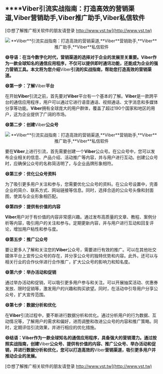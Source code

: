 ## ****Viber**引流实战指南：打造高效的营销渠道,**Viber**营销助手,**Viber**推广助手,**Viber**私信软件**

[😍想了解推广相关软件的朋友请登录 http://www.vst.tw](http://www.vst.tw)

 <center><img src="https://vst.tw/MP4/tuiguang/png/2.png" alt="**Viber**引流实战指南：打造高效的营销渠道,**Viber**营销助手,**Viber**推广助手,**Viber**私信软件"></center>

**😄导语：在当今数字化时代，营销渠道的选择对于企业的发展至关重要。**Viber**作为一款全球知名的通信应用程序，不仅可以提供即时通讯功能，还能成为企业的强力营销工具。本文将为您介绍**Viber**引流的实战指南，帮助您打造高效的营销渠道。**

**😄第一步：了解**Viber**平台**

在开始**Viber**引流之前，首先要对**Viber**平台有一个基本的了解。**Viber**是一款跨平台的通信应用程序，用户可以通过它进行语音通话、视频通话、文字消息和多媒体分享等功能。**Viber**拥有全球庞大的用户群体，覆盖了超过190个国家和地区的用户，这为企业提供了广阔的市场。

**😄第二步：创建**Viber**公众号**

 <center><img src="https://vst.tw/MP4/tuiguang/png/4.png" alt="**Viber**引流实战指南：打造高效的营销渠道,**Viber**营销助手,**Viber**推广助手,**Viber**私信软件"></center>

要在**Viber**上进行引流，首先需要创建一个**Viber**公众号。在公众号中，您可以发布企业相关的信息、产品介绍、活动推广等内容，并与用户进行互动。创建公众号时，应确保公众号的名称简洁明了，与企业品牌形象相符。

**😄第三步：优化公众号资料**

为了吸引更多用户关注和参与，您需要优化公众号的资料。在公众号设置中，完善企业的简介、联系方式、网站链接等信息。同时，选择合适的公众号头像和封面图，使其与企业形象相匹配。

**😄第四步：提供有价值的内容**

**Viber**用户对于有价值的内容非常感兴趣。通过发布高质量的文章、教程、案例分析等内容，吸引用户的关注和参与。定期更新内容，并与用户进行互动和回复评论，增加用户粘性和参与度。

**😄第五步：推广公众号**

要让更多人了解和关注您的**Viber**公众号，需要进行有效的推广。可以在其他社交媒体平台上宣传公众号的存在，并分享公众号的独特优势和内容。此外，还可以与相关行业的合作伙伴进行合作推广，扩大公众号的影响力和知名度。

**😄第六步：举办活动和促销**

通过举办活动和促销，可以吸引更多用户参与和关注。可以开展抽奖活动、优惠券发放、限时促销等，激发用户的兴趣和购买欲望。同时，在活动中引导用户分享公众号，扩大宣传范围。

**😄第七步：数据分析和优化**

在**Viber**引流过程中，要不断进行数据分析和优化。通过分析用户的行为数据、互动情况等，了解用户的需求和偏好，进而调整和改进公众号的内容和推广策略。同时，定期评估引流效果，并进行相应的优化措施。

**😄结语：**Viber**作为一款全球知名的通信应用程序，具备强大的营销潜力。通过按照实战指南，创建**Viber**公众号、提供有价值的内容、推广公众号、举办活动和促销，并进行数据分析和优化，您可以打造高效的**Viber**营销渠道，吸引更多用户并推动企业的发展。**

[😍想了解推广相关软件的朋友请登录 http://www.vst.tw](http://www.vst.tw)




